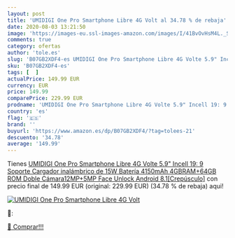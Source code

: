 ```yaml
---
layout: post
title: 'UMIDIGI One Pro Smartphone Libre 4G Volt al 34.78 % de rebaja'
date: 2020-08-03 13:21:50
image: 'https://images-eu.ssl-images-amazon.com/images/I/41BvOvHsM4L._SL400_.jpg'
comments: true
category: ofertas
author: 'tole.es'
slug: 'B07GB2XDF4-es UMIDIGI One Pro Smartphone Libre 4G Volte 5.9" Incell 19:...'
sku: 'B07GB2XDF4-es'
tags: [  ]
actualPrice: 149.99 EUR
currency: EUR
price: 149.99
comparePrice: 229.99 EUR
prodname: 'UMIDIGI One Pro Smartphone Libre 4G Volte 5.9" Incell 19: 9 Soporte Cargador inalámbrico de 15W Batería 4150mAh 4GBRAM+64GB ROM Doble Cámara12MP+5MP Face Unlock Android 8.1[Crepúsculo]'
country: 'es'
flag: '🇪🇸'
brand: ''
buyurl: 'https://www.amazon.es/dp/B07GB2XDF4/?tag=tolees-21'
descuento: '34.78'
average: '149.99'
---
```


Tienes [UMIDIGI One Pro Smartphone Libre 4G Volte 5.9" Incell 19: 9 Soporte Cargador inalámbrico de 15W Batería 4150mAh 4GBRAM+64GB ROM Doble Cámara12MP+5MP Face Unlock Android 8.1[Crepúsculo]](https://www.amazon.es/dp/B07GB2XDF4/?tag=tolees-21) con precio final de  149.99 EUR (original: 229.99 EUR) (34.78 %  de rebaja) aqui!

[![UMIDIGI One Pro Smartphone Libre 4G Volt](https://images-eu.ssl-images-amazon.com/images/I/41BvOvHsM4L._SL400_.jpg)](https://www.amazon.es/dp/B07GB2XDF4/?tag=tolees-21)

🔎:


[🛒 Comprar!!!](https://www.amazon.es/dp/B07GB2XDF4/?tag=tolees-21)
